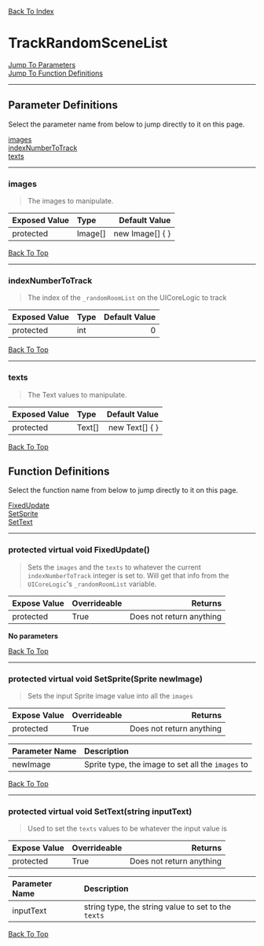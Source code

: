 [Back To Index](../../../index.md)

# TrackRandomSceneList

[Jump To Parameters](#parameter-definitions)<br/>
[Jump To Function Definitions](#functions-definitions)<br/>

--------------------------------------------------------
## Parameter Definitions<a name="parameter-definitions"></a>

Select the parameter name from below to jump directly to it on this page.

[images](#parameter-images)<br>
[indexNumberToTrack](#parameter-indexNumberToTrack)<br>
[texts](#parameter-texts)<br>

------------------
 ### images<a name="parameter-images"></a>
> The images to manipulate.

| Exposed Value | Type | Default Value |
|:---|:---|---:|
|protected |Image[]|new Image[] { }

[Back To Top](#)

------------------
 ### indexNumberToTrack<a name="parameter-indexNumberToTrack"></a>
> The index of the `_randomRoomList` on the UICoreLogic to track

| Exposed Value | Type | Default Value |
|:---|:---|---:|
|protected |int|0

[Back To Top](#)

------------------
 ### texts<a name="parameter-texts"></a>
> The Text values to manipulate.

| Exposed Value | Type | Default Value |
|:---|:---|---:|
|protected |Text[]|new Text[] { }

[Back To Top](#)

## Function Definitions<a name="functions-definitions"></a>

Select the function name from below to jump directly to it on this page.

[FixedUpdate](#FixedUpdate)<br>
[SetSprite](#SetSprite)<br>
[SetText](#SetText)<br>

------------------
 ### protected virtual void FixedUpdate()<a name="FixedUpdate"></a>
>   Sets the `images` and the `texts` to whatever the current `indexNumberToTrack` integer is set to. Will get that info from the `UICoreLogic`'s `_randomRoomList` variable. 

| Expose Value | Overrideable | Returns |
|:---|:---|---:|
|protected|True|Does not return anything|

**No parameters**

[Back To Top](#)

------------------
 ### protected virtual void SetSprite(Sprite newImage)<a name="SetSprite"></a>
>   Sets the input Sprite image value into all the `images` 

| Expose Value | Overrideable | Returns |
|:---|:---|---:|
|protected|True|Does not return anything|

| Parameter Name | Description |
|:---|:---|
|newImage|Sprite type, the image to set all the `images` to|

[Back To Top](#)

------------------
 ### protected virtual void SetText(string inputText)<a name="SetText"></a>
>   Used to set the `texts` values to be whatever the input value is 

| Expose Value | Overrideable | Returns |
|:---|:---|---:|
|protected|True|Does not return anything|

| Parameter Name | Description |
|:---|:---|
|inputText|string type, the string value to set to the `texts`|

[Back To Top](#)

